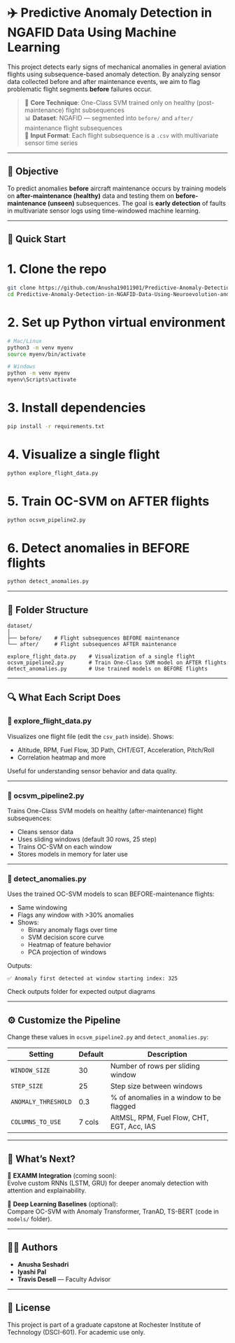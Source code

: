 # ✈️ Predictive Anomaly Detection in NGAFID Data Using Machine Learning

This project detects early signs of mechanical anomalies in general aviation flights using subsequence-based anomaly detection. By analyzing sensor data collected before and after maintenance events, we aim to flag problematic flight segments **before** failures occur.

> 🔧 **Core Technique**: One-Class SVM trained only on healthy (post-maintenance) flight subsequences  
> 📊 **Dataset**: NGAFID — segmented into `before/` and `after/` maintenance flight subsequences  
> 📁 **Input Format**: Each flight subsequence is a `.csv` with multivariate sensor time series

---

## 🧠 Objective

To predict anomalies **before** aircraft maintenance occurs by training models on **after-maintenance (healthy)** data and testing them on **before-maintenance (unseen)** subsequences. The goal is **early detection** of faults in multivariate sensor logs using time-windowed machine learning.

---

## 🚀 Quick Start 


# 1. Clone the repo
```bash
git clone https://github.com/Anusha19011901/Predictive-Anomaly-Detection-in-NGAFID-Data-Using-Neuroevolution-and-Deep-Learning.git
cd Predictive-Anomaly-Detection-in-NGAFID-Data-Using-Neuroevolution-and-Deep-Learning
```
# 2. Set up Python virtual environment
```bash
# Mac/Linux
python3 -m venv myenv
source myenv/bin/activate
```
```bash
# Windows
python -m venv myenv
myenv\Scripts\activate
```
# 3. Install dependencies
```bash
pip install -r requirements.txt
```

# 4. Visualize a single flight
```bash
python explore_flight_data.py
```

# 5. Train OC-SVM on AFTER flights
```bash
python ocsvm_pipeline2.py
```
# 6. Detect anomalies in BEFORE flights
```bash
python detect_anomalies.py
```

---

## 📂 Folder Structure

```
dataset/
│
├── before/    # Flight subsequences BEFORE maintenance
└── after/     # Flight subsequences AFTER maintenance

explore_flight_data.py    # Visualization of a single flight
ocsvm_pipeline2.py        # Train One-Class SVM model on AFTER flights
detect_anomalies.py       # Use trained models on BEFORE flights
```

---

## 🔍 What Each Script Does

### 🔎 explore_flight_data.py
Visualizes one flight file (edit the `csv_path` inside). Shows:
- Altitude, RPM, Fuel Flow, 3D Path, CHT/EGT, Acceleration, Pitch/Roll
- Correlation heatmap and more

Useful for understanding sensor behavior and data quality.

---

### 🧠 ocsvm_pipeline2.py
Trains One-Class SVM models on healthy (after-maintenance) flight subsequences:
- Cleans sensor data
- Uses sliding windows (default 30 rows, 25 step)
- Trains OC-SVM on each window
- Stores models in memory for later use

---

### 🧪 detect_anomalies.py
Uses the trained OC-SVM models to scan BEFORE-maintenance flights:
- Same windowing
- Flags any window with >30% anomalies
- Shows:
  - Binary anomaly flags over time
  - SVM decision score curve
  - Heatmap of feature behavior
  - PCA projection of windows

Outputs:
```
✅ Anomaly first detected at window starting index: 325
```
Check outputs folder for expected output diagrams

---

## ⚙️ Customize the Pipeline

Change these values in `ocsvm_pipeline2.py` and `detect_anomalies.py`:

| Setting              | Default | Description                                 |
|---------------------|---------|---------------------------------------------|
| `WINDOW_SIZE`       | 30      | Number of rows per sliding window           |
| `STEP_SIZE`         | 25      | Step size between windows                   |
| `ANOMALY_THRESHOLD` | 0.3     | % of anomalies in a window to be flagged    |
| `COLUMNS_TO_USE`    | 7 cols  | AltMSL, RPM, Fuel Flow, CHT, EGT, Acc, IAS  |

---

## 🧠 What’s Next?

🔄 **EXAMM Integration** (coming soon):  
Evolve custom RNNs (LSTM, GRU) for deeper anomaly detection with attention and explainability.

🧪 **Deep Learning Baselines** (optional):  
Compare OC-SVM with Anomaly Transformer, TranAD, TS-BERT (code in `models/` folder).

---

## 👩‍💻 Authors

- **Anusha Seshadri**   
- **Iyashi Pal**   
- **Travis Desell** — Faculty Advisor  

---

## 📜 License

This project is part of a graduate capstone at Rochester Institute of Technology (DSCI-601). For academic use only.
